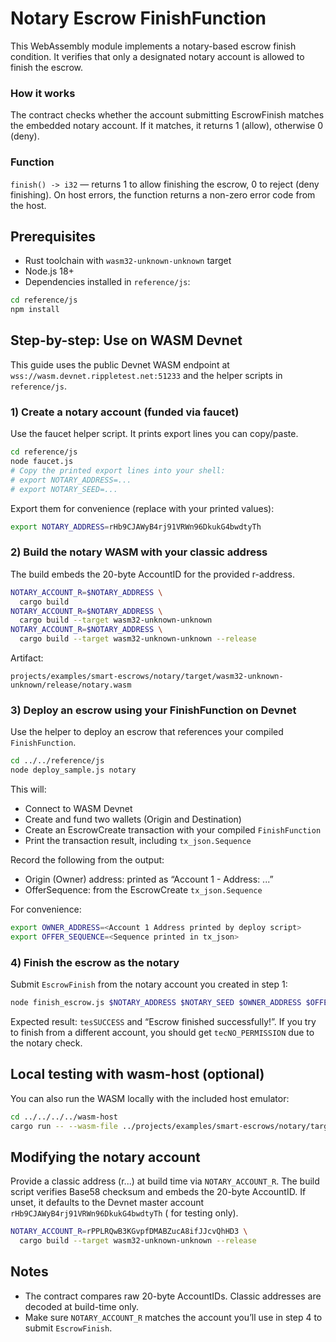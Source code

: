 # Notary Escrow FinishFunction

This WebAssembly module implements a notary-based escrow finish condition. It verifies that only a designated notary
account is allowed to finish the escrow.

### How it works

The contract checks whether the account submitting EscrowFinish matches the embedded notary account. If it matches, it
returns 1 (allow), otherwise 0 (deny).

### Function

`finish() -> i32` — returns 1 to allow finishing the escrow, 0 to reject (deny finishing). On host errors, the function
returns a non-zero error code from the host.

## Prerequisites

- Rust toolchain with `wasm32-unknown-unknown` target
- Node.js 18+
- Dependencies installed in `reference/js`:

```bash
cd reference/js
npm install
```

## Step-by-step: Use on WASM Devnet

This guide uses the public Devnet WASM endpoint at `wss://wasm.devnet.rippletest.net:51233` and the helper scripts in
`reference/js`.

### 1) Create a notary account (funded via faucet)

Use the faucet helper script. It prints export lines you can copy/paste.

```bash
cd reference/js
node faucet.js
# Copy the printed export lines into your shell:
# export NOTARY_ADDRESS=...
# export NOTARY_SEED=...
```

Export them for convenience (replace with your printed values):

```bash
export NOTARY_ADDRESS=rHb9CJAWyB4rj91VRWn96DkukG4bwdtyTh
```

### 2) Build the notary WASM with your classic address

The build embeds the 20-byte AccountID for the provided r-address.

```bash
NOTARY_ACCOUNT_R=$NOTARY_ADDRESS \
  cargo build
NOTARY_ACCOUNT_R=$NOTARY_ADDRESS \
  cargo build --target wasm32-unknown-unknown
NOTARY_ACCOUNT_R=$NOTARY_ADDRESS \
  cargo build --target wasm32-unknown-unknown --release
```

Artifact:

```
projects/examples/smart-escrows/notary/target/wasm32-unknown-unknown/release/notary.wasm
```

### 3) Deploy an escrow using your FinishFunction on Devnet

Use the helper to deploy an escrow that references your compiled `FinishFunction`.

```bash
cd ../../reference/js
node deploy_sample.js notary
```

This will:

- Connect to WASM Devnet
- Create and fund two wallets (Origin and Destination)
- Create an EscrowCreate transaction with your compiled `FinishFunction`
- Print the transaction result, including `tx_json.Sequence`

Record the following from the output:

- Origin (Owner) address: printed as “Account 1 - Address: ...”
- OfferSequence: from the EscrowCreate `tx_json.Sequence`

For convenience:

```bash
export OWNER_ADDRESS=<Account 1 Address printed by deploy script>
export OFFER_SEQUENCE=<Sequence printed in tx_json>
```

### 4) Finish the escrow as the notary

Submit `EscrowFinish` from the notary account you created in step 1:

```bash
node finish_escrow.js $NOTARY_ADDRESS $NOTARY_SEED $OWNER_ADDRESS $OFFER_SEQUENCE
```

Expected result: `tesSUCCESS` and “Escrow finished successfully!”. If you try to finish from a different account, you
should get `tecNO_PERMISSION` due to the notary check.

## Local testing with wasm-host (optional)

You can also run the WASM locally with the included host emulator:

```bash
cd ../../../../wasm-host
cargo run -- --wasm-file ../projects/examples/smart-escrows/notary/target/wasm32-unknown-unknown/release/notary.wasm --project examples/smart-escrows/notary
```

## Modifying the notary account

Provide a classic address (r...) at build time via `NOTARY_ACCOUNT_R`. The build script verifies Base58 checksum and
embeds the 20-byte AccountID. If unset, it defaults to the Devnet master account `rHb9CJAWyB4rj91VRWn96DkukG4bwdtyTh` (
for testing only).

```bash
NOTARY_ACCOUNT_R=rPPLRQwB3KGvpfDMABZucA8ifJJcvQhHD3 \
  cargo build --target wasm32-unknown-unknown --release
```

## Notes

- The contract compares raw 20-byte AccountIDs. Classic addresses are decoded at build-time only.
- Make sure `NOTARY_ACCOUNT_R` matches the account you’ll use in step 4 to submit `EscrowFinish`.
